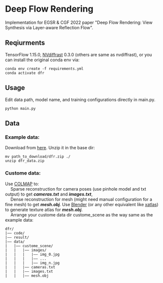 # Deep Flow Rendering

Implementation for EGSR &amp; CGF 2022 paper "Deep Flow Rendering: View Synthesis via Layer-aware Reflection Flow".

## Reqiurments
TensorFlow 1.15.0, [NVdiffrast](https://github.com/NVlabs/nvdiffrast) 0.3.0 (others are same as nvdiffrast), or you can install the original conda env via:
``` 
conda env create -f requirements.yml
conda activate dfr
```


## Usage
Edit data path, model name, and training configurations directly in main.py.
```
python main.py
```

## Data
### Example data: 
Download from [here](https://github.com/turandai/dfr).
Unzip it in the base dir:
``` 
mv path_to_download/dfr.zip ./
unzip dfr_data.zip 
```
### Custome data: 
Use [COLMAP](https://github.com/colmap/colmap) to:
</br>&emsp; Sparse reconstruction for camera poses (use pinhole model and txt output) to get _**cameras.txt**_ and _**images.txt**_,
</br>&emsp; Dense reconstruction for mesh (might need manual configuration for a fine mesh) to get _**mesh.obj**_.
Use [Blender](https://www.blender.org/) (or any other equivalent like [xatlas](https://github.com/jpcy/xatlas)) to generate texture atlas for _**mesh.obj**_.
</br>&emsp;  Arrange your custome data dir custome_scene as the way same as the example data:
``` 
dfr/
|—— code/
|—— result/
|—— data/
|   |—— custome_scene/
|   |   |—— images/
|   |   |   |—— img_0.jpg
|   |   |   |—— ...
|   |   |   |—— img_n.jpg
|   |   |—— cameras.txt
|   |   |—— images.txt
|   |   |—— mesh.obj
```
